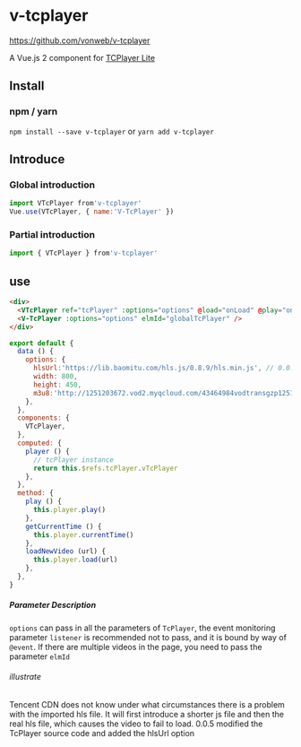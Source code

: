# v-tcplayer

https://github.com/vonweb/v-tcplayer

A Vue.js 2 component for [TCPlayer Lite](https://cloud.tencent.com/document/product/881/20207)

## Install
### npm / yarn
`npm install --save v-tcplayer` or `yarn add v-tcplayer`

## Introduce
### Global introduction
```js
import VTcPlayer from'v-tcplayer'
Vue.use(VTcPlayer, { name:'V-TcPlayer' })
```

### Partial introduction
```js
import { VTcPlayer } from'v-tcplayer'
```

## use
```html
<div>
  <VTcPlayer ref="tcPlayer" :options="options" @load="onLoad" @play="onPlay" />
  <V-TcPlayer :options="options" elmId="globalTcPlayer" />
</div>
```
```js
export default {
  data () {
    options: {
      hlsUrl:'https://lib.baomitu.com/hls.js/0.8.9/hls.min.js', // 0.0.5 increase
      width: 800,
      height: 450,
      m3u8:'http://1251203672.vod2.myqcloud.com/43464984vodtransgzp1251203672/957853b25285890790261970276/v.f230.m3u8',
    },
  },
  components: {
    VTcPlayer,
  },
  computed: {
    player () {
      // tcPlayer instance
      return this.$refs.tcPlayer.vTcPlayer
    },
  },
  method: {
    play () {
      this.player.play()
    },
    getCurrentTime () {
      this.player.currentTime()
    },
    loadNewVideo (url) {
      this.player.load(url)
    },
  },
}
```
##### Parameter Description
`options` can pass in all the parameters of `TcPlayer`, the event monitoring parameter `listener` is recommended not to pass, and it is bound by way of `@event`.
If there are multiple videos in the page, you need to pass the parameter `elmId`

###### illustrate
Tencent CDN does not know under what circumstances there is a problem with the imported hls file. It will first introduce a shorter js file and then the real hls file, which causes the video to fail to load. 0.0.5 modified the TcPlayer source code and added the hlsUrl option